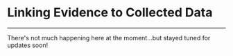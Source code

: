 # Linking Evidence to Collected Data

---

There's not much happening here at the moment...but stayed tuned for updates soon!

